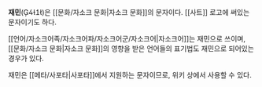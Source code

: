 **재민**()은 [[문화/자소크 문화|자소크 문화]]의 문자이다. [[사트]] 로고에 써있는 문자이기도 하다.

[[언어/자소크어족/자소크어파/자소크어군/자소크어|자소크어]]는 재민으로 쓰이며, [[문화/자소크 문화|자소크 문화]]의 영향을 받은 언어들의 표기법도 재민으로 되어있는 경우가 있다.

재민은 [[메타/사포타|사포타]]에서 지원하는 문자이므로, 위키 상에서 사용할 수 있다.